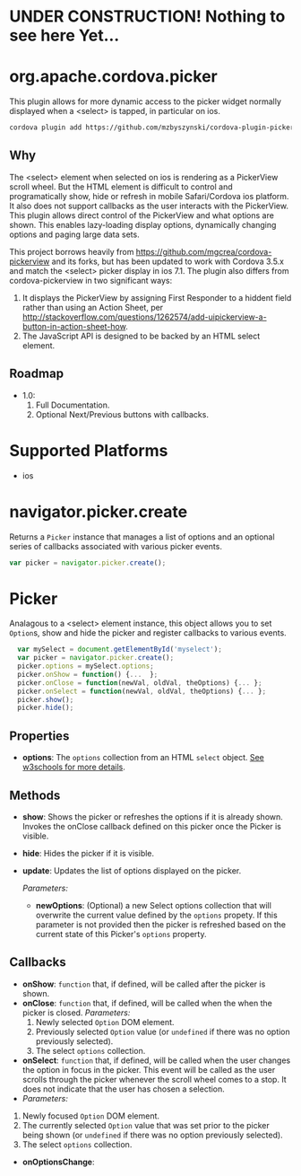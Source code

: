 # UNDER CONSTRUCTION! Nothing to see here Yet...



# org.apache.cordova.picker
This plugin allows for more dynamic access to the picker widget normally displayed when a &lt;select&gt; is tapped, in particular on ios.
```sh
cordova plugin add https://github.com/mzbyszynski/cordova-plugin-picker.git
```
## Why
The &lt;select&gt; element when selected on ios is rendering as a PickerView scroll wheel. But the HTML element is difficult to control and programatically show, hide or refresh in mobile Safari/Cordova ios platform. It also does not support callbacks 
as the user interacts with the PickerView. This plugin allows direct control of the PickerView and what options are shown. This enables lazy-loading display options, dynamically changing options and paging large data sets.

This project borrows heavily from https://github.com/mgcrea/cordova-pickerview and its forks, but has been updated to work with Cordova 3.5.x and match the &lt;select&gt; picker display in ios 7.1. The plugin also differs from cordova-pickerview in two significant ways:

  1. It displays the PickerView by assigning First Responder to a hiddent field rather than using an Action Sheet, per   http://stackoverflow.com/questions/1262574/add-uipickerview-a-button-in-action-sheet-how.
  2. The JavaScript API is designed to be backed by an HTML select element.

## Roadmap
* 1.0:
  1. Full Documentation.
  2. Optional Next/Previous buttons with callbacks.

# Supported Platforms
- ios

# navigator.picker.create
Returns a `Picker` instance that manages a list of options and an optional series of callbacks associated with various picker events.
```JavaScript
var picker = navigator.picker.create();
```

# Picker
Analagous to a &lt;select&gt; element instance, this object allows you to set `Option`s, show and hide the picker and register callbacks to various events.
```JavaScript
  var mySelect = document.getElementById('myselect');
  var picker = navigator.picker.create();
  picker.options = mySelect.options;
  picker.onShow = function() {...  };
  picker.onClose = function(newVal, oldVal, theOptions) {... };
  picker.onSelect = function(newVal, oldVal, theOptions) {... };
  picker.show();
  picker.hide();
```

## Properties
- __options__: The `options` collection from an HTML `select` object. [See w3schools for more details](http://www.w3schools.com/jsref/coll_select_options.asp).

## Methods
- __show__: Shows the picker or refreshes the options if it is already shown. Invokes the onClose callback defined on this picker once the Picker is visible.
- __hide__: Hides the picker if it is visible.
- __update__: Updates the list of options displayed on the picker. 
  
  _Parameters:_
  - __newOptions__: (Optional) a new Select options collection that will overwrite the current value defined by the `options` propety. If this parameter is not provided then the picker is refreshed based on the current state of this Picker's `options` property.

## Callbacks

- __onShow__: `function` that, if defined, will be called after the picker is shown.
- __onClose__: `function` that, if defined, will be called when the when the picker is closed. 
  _Parameters:_
  1. Newly selected `Option` DOM element.
  2. Previously selected `Option` value (or `undefined` if there was no option previously selected).
  3. The select `options` collection.
- __onSelect__: `function` that, if defined, will be called when the user changes the option in focus in the picker. This event will be called as the user scrolls through the picker whenever the scroll wheel comes to a stop. It does not indicate that the user has chosen a selection.  
-   _Parameters:_
  1. Newly focused `Option` DOM element.
  2. The currently selected `Option` value that was set prior to the picker being shown (or `undefined` if there was no option previously selected).
  3. The select `options` collection.
- __onOptionsChange__:
